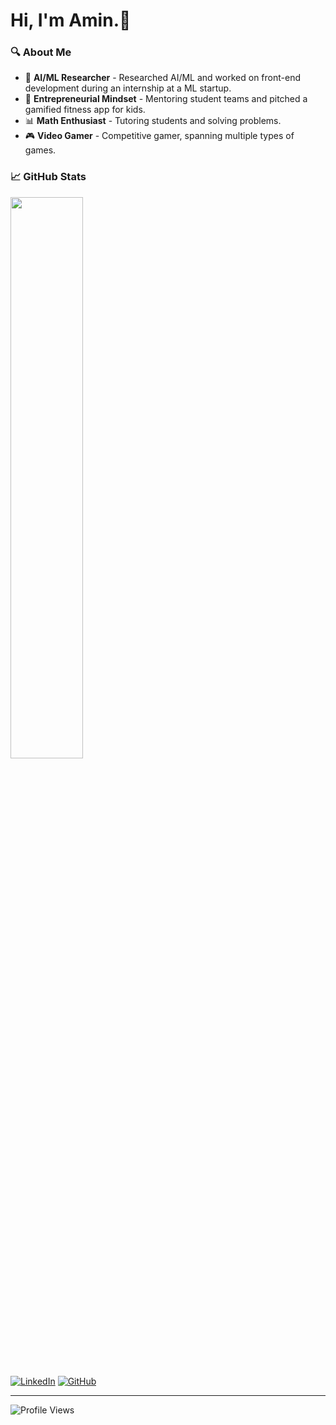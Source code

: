 <h1>Hi, I'm Amin.👋</h1>

### 🔍 About Me
- 🤖 **AI/ML Researcher** - Researched AI/ML and worked on front-end development during an internship at a ML startup.
- 🚀 **Entrepreneurial Mindset** - Mentoring student teams and pitched a gamified fitness app for kids.
- 📊 **Math Enthusiast** - Tutoring students and solving problems.
- 🎮 **Video Gamer** - Competitive gamer, spanning multiple types of games.

### 📈 GitHub Stats
<p align="left">
  <img width="48%" src="https://github-readme-stats.vercel.app/api/top-langs/?username=amin-raz&theme=radical" />
</p>

[![LinkedIn](https://img.shields.io/badge/LinkedIn-Connect-blue?style=for-the-badge&logo=linkedin)](https://linkedin.com/in/amin-raz)
[![GitHub](https://img.shields.io/badge/GitHub-Follow-black?style=for-the-badge&logo=github)](https://github.com/amin-raz)

---
![Profile Views](https://komarev.com/ghpvc/?username=amin-raz&color=blueviolet)
